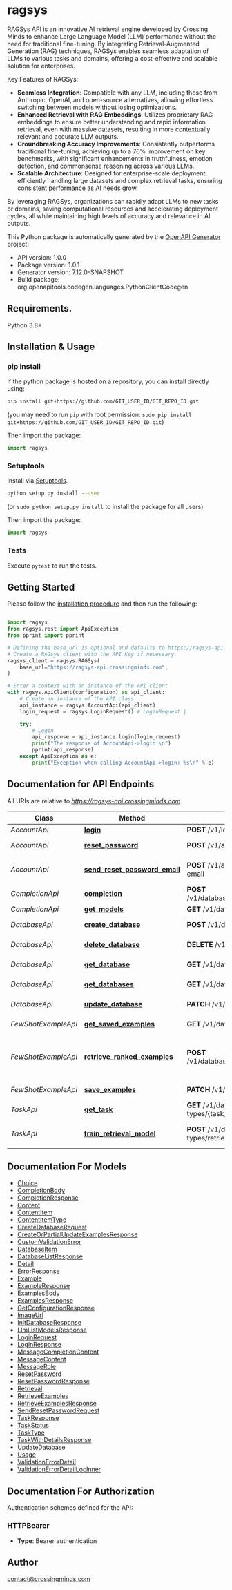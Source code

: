 # ragsys

RAGSys API is an innovative AI retrieval engine developed by Crossing Minds to enhance 
Large Language Model (LLM) performance without the need for traditional fine-tuning. 
By integrating Retrieval-Augmented Generation (RAG) techniques, RAGSys enables seamless adaptation 
of LLMs to various tasks and domains, offering a cost-effective and scalable solution for 
enterprises. 

Key Features of RAGSys:

- **Seamless Integration**: Compatible with any LLM, including those from Anthropic, OpenAI, and open-source alternatives, allowing effortless switching between models without losing optimizations. 
- **Enhanced Retrieval with RAG Embeddings**: Utilizes proprietary RAG embeddings to ensure better understanding and rapid information retrieval, even with massive datasets, resulting in more contextually relevant and accurate LLM outputs. 
- **Groundbreaking Accuracy Improvements**: Consistently outperforms traditional fine-tuning, achieving up to a 76% improvement on key benchmarks, with significant enhancements in truthfulness, emotion detection, and commonsense reasoning across various LLMs. 
- **Scalable Architecture**: Designed for enterprise-scale deployment, efficiently handling large datasets and complex retrieval tasks, ensuring consistent performance as AI needs grow. 

By leveraging RAGSys, organizations can rapidly adapt LLMs to new tasks or domains, saving computational resources and accelerating deployment cycles, all while maintaining high levels of accuracy and relevance in AI outputs. 


This Python package is automatically generated by the [OpenAPI Generator](https://openapi-generator.tech) project:

- API version: 1.0.0
- Package version: 1.0.1
- Generator version: 7.12.0-SNAPSHOT
- Build package: org.openapitools.codegen.languages.PythonClientCodegen

## Requirements.

Python 3.8+

## Installation & Usage
### pip install

If the python package is hosted on a repository, you can install directly using:

```sh
pip install git+https://github.com/GIT_USER_ID/GIT_REPO_ID.git
```
(you may need to run `pip` with root permission: `sudo pip install git+https://github.com/GIT_USER_ID/GIT_REPO_ID.git`)

Then import the package:
```python
import ragsys
```

### Setuptools

Install via [Setuptools](http://pypi.python.org/pypi/setuptools).

```sh
python setup.py install --user
```
(or `sudo python setup.py install` to install the package for all users)

Then import the package:
```python
import ragsys
```

### Tests

Execute `pytest` to run the tests.

## Getting Started

Please follow the [installation procedure](#installation--usage) and then run the following:

```python

import ragsys
from ragsys.rest import ApiException
from pprint import pprint

# Defining the base_url is optional and defaults to https://ragsys-api.crossingminds.com
# Create a RAGsys client with the API Key if necessary.
ragsys_client = ragsys.RAGSys(
    base_url="https://ragsys-api.crossingminds.com",
)

# Enter a context with an instance of the API client
with ragsys.ApiClient(configuration) as api_client:
    # Create an instance of the API class
    api_instance = ragsys.AccountApi(api_client)
    login_request = ragsys.LoginRequest() # LoginRequest | 

    try:
        # Login
        api_response = api_instance.login(login_request)
        print("The response of AccountApi->login:\n")
        pprint(api_response)
    except ApiException as e:
        print("Exception when calling AccountApi->login: %s\n" % e)

```

## Documentation for API Endpoints

All URIs are relative to *https://ragsys-api.crossingminds.com*

Class | Method | HTTP request | Description
------------ | ------------- | ------------- | -------------
*AccountApi* | [**login**](docs/AccountApi.md#login) | **POST** /v1/login | Login
*AccountApi* | [**reset_password**](docs/AccountApi.md#reset_password) | **POST** /v1/accounts/reset-password | Reset Password
*AccountApi* | [**send_reset_password_email**](docs/AccountApi.md#send_reset_password_email) | **POST** /v1/accounts/send-reset-password-email | Send Reset Password Email
*CompletionApi* | [**completion**](docs/CompletionApi.md#completion) | **POST** /v1/databases/{db_name}/chat/completions | Completion
*CompletionApi* | [**get_models**](docs/CompletionApi.md#get_models) | **GET** /v1/databases/{db_name}/llm/models | Get Models
*DatabaseApi* | [**create_database**](docs/DatabaseApi.md#create_database) | **POST** /v1/databases | Create Database
*DatabaseApi* | [**delete_database**](docs/DatabaseApi.md#delete_database) | **DELETE** /v1/databases/{db_name} | Delete Database
*DatabaseApi* | [**get_database**](docs/DatabaseApi.md#get_database) | **GET** /v1/databases/{db_name} | Get Database
*DatabaseApi* | [**get_databases**](docs/DatabaseApi.md#get_databases) | **GET** /v1/databases | Get Databases
*DatabaseApi* | [**update_database**](docs/DatabaseApi.md#update_database) | **PATCH** /v1/databases/{db_name} | Update Database
*FewShotExampleApi* | [**get_saved_examples**](docs/FewShotExampleApi.md#get_saved_examples) | **GET** /v1/databases/{db_name}/examples | Get Saved Examples
*FewShotExampleApi* | [**retrieve_ranked_examples**](docs/FewShotExampleApi.md#retrieve_ranked_examples) | **POST** /v1/databases/{db_name}/examples/retrieve | Rank Examples With Retrieval Model
*FewShotExampleApi* | [**save_examples**](docs/FewShotExampleApi.md#save_examples) | **PATCH** /v1/databases/{db_name}/examples | Save Examples
*TaskApi* | [**get_task**](docs/TaskApi.md#get_task) | **GET** /v1/databases/{db_name}/task-types/{task_type}/tasks/{task_id} | Get Task
*TaskApi* | [**train_retrieval_model**](docs/TaskApi.md#train_retrieval_model) | **POST** /v1/databases/{db_name}/task-types/retrieval_model_retrain/tasks | Train Retrieval Model


## Documentation For Models

 - [Choice](docs/Choice.md)
 - [CompletionBody](docs/CompletionBody.md)
 - [CompletionResponse](docs/CompletionResponse.md)
 - [Content](docs/Content.md)
 - [ContentItem](docs/ContentItem.md)
 - [ContentItemType](docs/ContentItemType.md)
 - [CreateDatabaseRequest](docs/CreateDatabaseRequest.md)
 - [CreateOrPartialUpdateExamplesResponse](docs/CreateOrPartialUpdateExamplesResponse.md)
 - [CustomValidationError](docs/CustomValidationError.md)
 - [DatabaseItem](docs/DatabaseItem.md)
 - [DatabaseListResponse](docs/DatabaseListResponse.md)
 - [Detail](docs/Detail.md)
 - [ErrorResponse](docs/ErrorResponse.md)
 - [Example](docs/Example.md)
 - [ExampleResponse](docs/ExampleResponse.md)
 - [ExamplesBody](docs/ExamplesBody.md)
 - [ExamplesResponse](docs/ExamplesResponse.md)
 - [GetConfigurationResponse](docs/GetConfigurationResponse.md)
 - [ImageUrl](docs/ImageUrl.md)
 - [InitDatabaseResponse](docs/InitDatabaseResponse.md)
 - [LlmListModelsResponse](docs/LlmListModelsResponse.md)
 - [LoginRequest](docs/LoginRequest.md)
 - [LoginResponse](docs/LoginResponse.md)
 - [MessageCompletionContent](docs/MessageCompletionContent.md)
 - [MessageContent](docs/MessageContent.md)
 - [MessageRole](docs/MessageRole.md)
 - [ResetPassword](docs/ResetPassword.md)
 - [ResetPasswordResponse](docs/ResetPasswordResponse.md)
 - [Retrieval](docs/Retrieval.md)
 - [RetrieveExamples](docs/RetrieveExamples.md)
 - [RetrieveExamplesResponse](docs/RetrieveExamplesResponse.md)
 - [SendResetPasswordRequest](docs/SendResetPasswordRequest.md)
 - [TaskResponse](docs/TaskResponse.md)
 - [TaskStatus](docs/TaskStatus.md)
 - [TaskType](docs/TaskType.md)
 - [TaskWithDetailsResponse](docs/TaskWithDetailsResponse.md)
 - [UpdateDatabase](docs/UpdateDatabase.md)
 - [Usage](docs/Usage.md)
 - [ValidationErrorDetail](docs/ValidationErrorDetail.md)
 - [ValidationErrorDetailLocInner](docs/ValidationErrorDetailLocInner.md)


<a id="documentation-for-authorization"></a>
## Documentation For Authorization


Authentication schemes defined for the API:
<a id="HTTPBearer"></a>
### HTTPBearer

- **Type**: Bearer authentication


## Author

contact@crossingminds.com


